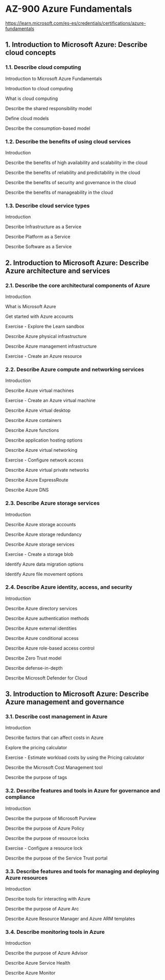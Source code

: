 # AZ-900 Azure Fundamentals

https://learn.microsoft.com/es-es/credentials/certifications/azure-fundamentals

## 1. Introduction to Microsoft Azure: Describe cloud concepts

### 1.1. Describe cloud computing

Introduction to Microsoft Azure Fundamentals

Introduction to cloud computing

What is cloud computing

Describe the shared responsibility model

Define cloud models

Describe the consumption-based model

### 1.2. Describe the benefits of using cloud services

Introduction

Describe the benefits of high availability and scalability in the cloud

Describe the benefits of reliability and predictability in the cloud

Describe the benefits of security and governance in the cloud

Describe the benefits of manageability in the cloud

### 1.3. Describe cloud service types

Introduction

Describe Infrastructure as a Service

Describe Platform as a Service

Describe Software as a Service

## 2. Introduction to Microsoft Azure: Describe Azure architecture and services

### 2.1. Describe the core architectural components of Azure

Introduction

What is Microsoft Azure

Get started with Azure accounts

Exercise - Explore the Learn sandbox

Describe Azure physical infrastructure

Describe Azure management infrastructure

Exercise - Create an Azure resource

### 2.2. Describe Azure compute and networking services

Introduction

Describe Azure virtual machines

Exercise - Create an Azure virtual machine

Describe Azure virtual desktop

Describe Azure containers

Describe Azure functions

Describe application hosting options

Describe Azure virtual networking

Exercise - Configure network access

Describe Azure virtual private networks

Describe Azure ExpressRoute

Describe Azure DNS

### 2.3. Describe Azure storage services

Introduction

Describe Azure storage accounts

Describe Azure storage redundancy

Describe Azure storage services

Exercise - Create a storage blob

Identify Azure data migration options

Identify Azure file movement options

### 2.4. Describe Azure identity, access, and security

Introduction

Describe Azure directory services

Describe Azure authentication methods

Describe Azure external identities

Describe Azure conditional access

Describe Azure role-based access control

Describe Zero Trust model

Describe defense-in-depth

Describe Microsoft Defender for Cloud

## 3. Introduction to Microsoft Azure: Describe Azure management and governance

### 3.1. Describe cost management in Azure

Introduction

Describe factors that can affect costs in Azure

Explore the pricing calculator

Exercise - Estimate workload costs by using the Pricing calculator

Describe the Microsoft Cost Management tool

Describe the purpose of tags

### 3.2. Describe features and tools in Azure for governance and compliance

Introduction

Describe the purpose of Microsoft Purview

Describe the purpose of Azure Policy

Describe the purpose of resource locks

Exercise - Configure a resource lock

Describe the purpose of the Service Trust portal

### 3.3. Describe features and tools for managing and deploying Azure resources

Introduction

Describe tools for interacting with Azure

Describe the purpose of Azure Arc

Describe Azure Resource Manager and Azure ARM templates

### 3.4. Describe monitoring tools in Azure

Introduction

Describe the purpose of Azure Advisor

Describe Azure Service Health

Describe Azure Monitor
